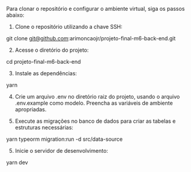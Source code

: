 Para clonar o repositório e configurar o ambiente virtual, siga os passos abaixo:

1. Clone o repositório utilizando a chave SSH:

git clone git@github.com:arimoncaojr/projeto-final-m6-back-end.git

2. Acesse o diretório do projeto:

cd projeto-final-m6-back-end

3. Instale as dependências:

yarn

4. Crie um arquivo .env no diretório raiz do projeto, usando o arquivo .env.example como modelo. Preencha as variáveis de ambiente apropriadas.

5. Execute as migrações no banco de dados para criar as tabelas e estruturas necessárias:

yarn typeorm migration:run -d src/data-source

5. Inicie o servidor de desenvolvimento:

yarn dev
